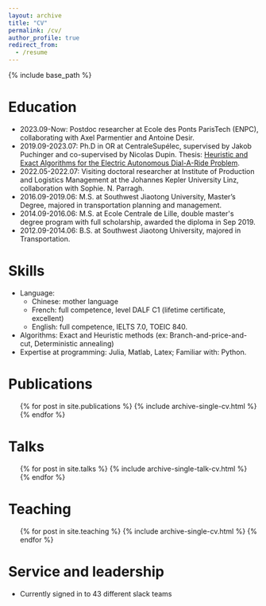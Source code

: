```yaml
---
layout: archive
title: "CV"
permalink: /cv/
author_profile: true
redirect_from:
  - /resume
---
```


{% include base_path %}

Education
======
* 2023.09-Now: Postdoc researcher at Ecole des Ponts ParisTech (ENPC), collaborating with Axel Parmentier and Antoine Desir.
* 2019.09-2023.07: Ph.D in OR at CentraleSupélec, supervised by Jakob Puchinger and co-supervised by  Nicolas Dupin. Thesis: [Heuristic and Exact Algorithms for the Electric Autonomous Dial-A-Ride Problem](https://www.theses.fr/s253815).
* 2022.05-2022.07: Visiting doctoral researcher at Institute of Production and Logistics Management at the Johannes Kepler University Linz, collaboration with Sophie. N. Parragh.
* 2016.09-2019.06: M.S. at Southwest Jiaotong University, Master’s Degree, majored in transportation planning and management.
* 2014.09-2016.06: M.S. at Ecole Centrale de Lille, double master's degree program with full scholarship, awarded the diploma in Sep 2019.
* 2012.09-2014.06: B.S. at Southwest Jiaotong University, majored in Transportation.
  
Skills
======
* Language:
  * Chinese: mother language
  * French: full competence, level DALF C1 (lifetime certificate, excellent)
  * English: full competence, IELTS 7.0, TOEIC 840.
* Algorithms: Exact and Heuristic methods (ex: Branch-and-price-and-cut, Deterministic annealing)
* Expertise at programming: Julia, Matlab, Latex; Familiar with: Python.

Publications
======
  <ul>{% for post in site.publications %}
    {% include archive-single-cv.html %}
  {% endfor %}</ul>
  
Talks
======
  <ul>{% for post in site.talks %}
    {% include archive-single-talk-cv.html %}
  {% endfor %}</ul>
  
Teaching
======
  <ul>{% for post in site.teaching %}
    {% include archive-single-cv.html %}
  {% endfor %}</ul>
  
Service and leadership
======
* Currently signed in to 43 different slack teams
